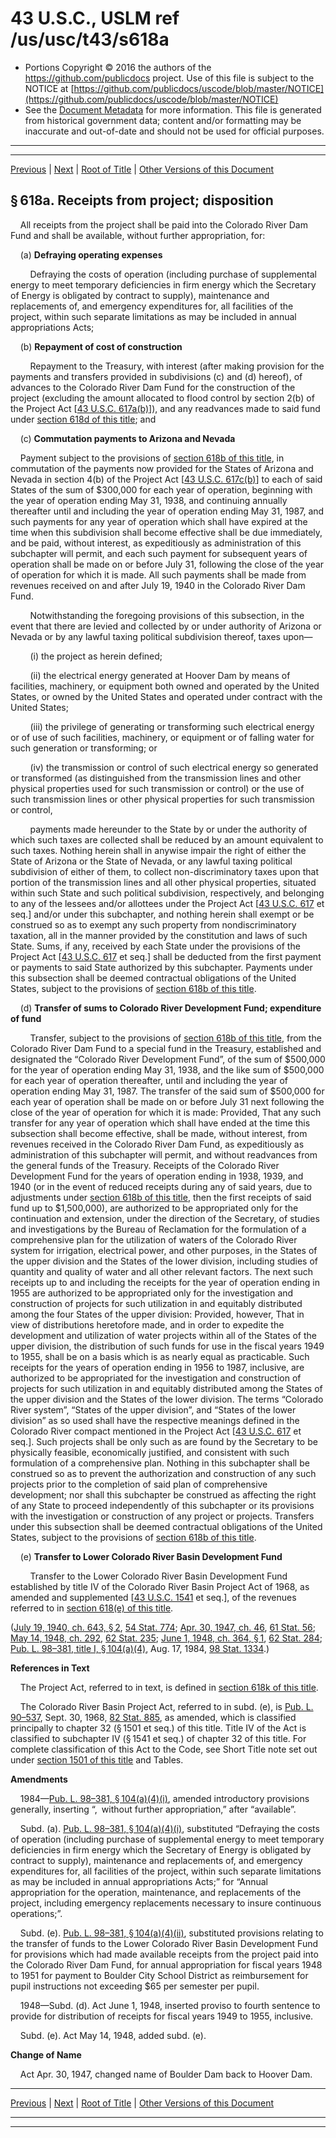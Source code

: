 ---
---

# 43 U.S.C., USLM ref /us/usc/t43/s618a

* Portions Copyright © 2016 the authors of the https://github.com/publicdocs project.
  Use of this file is subject to the NOTICE at [https://github.com/publicdocs/uscode/blob/master/NOTICE](https://github.com/publicdocs/uscode/blob/master/NOTICE)
* See the [Document Metadata](././../../../../..//README.md) for more information.
  This file is generated from historical government data; content and/or formatting may be inaccurate and out-of-date and should not be used for official purposes.

----------
----------

[Previous](./../../../../..//us/usc/t43/ch12A/schII/m__us_usc_t43_s618.md) | [Next](./../../../../..//us/usc/t43/ch12A/schII/m__us_usc_t43_s618a–1.md) | [Root of Title](./../../../../../) | [Other Versions of this Document](https://publicdocs.github.io/go/links?ns=uslm&ref=%2Fus%2Fusc%2Ft43%2Fs618a)

## § 618a. Receipts from project; disposition

    All receipts from the project shall be paid into the Colorado River Dam Fund and shall be available, without further appropriation, for:

    (a) __Defraying operating expenses__ 

        Defraying the costs of operation (including purchase of supplemental energy to meet temporary deficiencies in firm energy which the Secretary of Energy is obligated by contract to supply), maintenance and replacements of, and emergency expenditures for, all facilities of the project, within such separate limitations as may be included in annual appropriations Acts;

    (b) __Repayment of cost of construction__ 

        Repayment to the Treasury, with interest (after making provision for the payments and transfers provided in subdivisions (c) and (d) hereof), of advances to the Colorado River Dam Fund for the construction of the project (excluding the amount allocated to flood control by section 2(b) of the Project Act \[[43 U.S.C. 617a(b)][/us/usc/t43/s617a/b]\]), and any readvances made to said fund under [section 618d of this title][/us/usc/t43/s618d]; and

    (c) __Commutation payments to Arizona and Nevada__ 

    Payment subject to the provisions of [section 618b of this title][/us/usc/t43/s618b], in commutation of the payments now provided for the States of Arizona and Nevada in section 4(b) of the Project Act \[[43 U.S.C. 617c(b)][/us/usc/t43/s617c/b]\] to each of said States of the sum of $300,000 for each year of operation, beginning with the year of operation ending May 31, 1938, and continuing annually thereafter until and including the year of operation ending May 31, 1987, and such payments for any year of operation which shall have expired at the time when this subdivision shall become effective shall be due immediately, and be paid, without interest, as expeditiously as administration of this subchapter will permit, and each such payment for subsequent years of operation shall be made on or before July 31, following the close of the year of operation for which it is made. All such payments shall be made from revenues received on and after July 19, 1940 in the Colorado River Dam Fund.

        Notwithstanding the foregoing provisions of this subsection, in the event that there are levied and collected by or under authority of Arizona or Nevada or by any lawful taxing political subdivision thereof, taxes upon—

        (i) the project as herein defined;

        (ii) the electrical energy generated at Hoover Dam by means of facilities, machinery, or equipment both owned and operated by the United States, or owned by the United States and operated under contract with the United States;

        (iii) the privilege of generating or transforming such electrical energy or of use of such facilities, machinery, or equipment or of falling water for such generation or transforming; or

        (iv) the transmission or control of such electrical energy so generated or transformed (as distinguished from the transmission lines and other physical properties used for such transmission or control) or the use of such transmission lines or other physical properties for such transmission or control,

        payments made hereunder to the State by or under the authority of which such taxes are collected shall be reduced by an amount equivalent to such taxes. Nothing herein shall in anywise impair the right of either the State of Arizona or the State of Nevada, or any lawful taxing political subdivision of either of them, to collect non-discriminatory taxes upon that portion of the transmission lines and all other physical properties, situated within such State and such political subdivision, respectively, and belonging to any of the lessees and/or allottees under the Project Act \[[43 U.S.C. 617][/us/usc/t43/s617] et seq.\] and/or under this subchapter, and nothing herein shall exempt or be construed so as to exempt any such property from nondiscriminatory taxation, all in the manner provided by the constitution and laws of such State. Sums, if any, received by each State under the provisions of the Project Act \[[43 U.S.C. 617][/us/usc/t43/s617] et seq.\] shall be deducted from the first payment or payments to said State authorized by this subchapter. Payments under this subsection shall be deemed contractual obligations of the United States, subject to the provisions of [section 618b of this title][/us/usc/t43/s618b].

    (d) __Transfer of sums to Colorado River Development Fund; expenditure of fund__ 

        Transfer, subject to the provisions of [section 618b of this title][/us/usc/t43/s618b], from the Colorado River Dam Fund to a special fund in the Treasury, established and designated the “Colorado River Development Fund”, of the sum of $500,000 for the year of operation ending May 31, 1938, and the like sum of $500,000 for each year of operation thereafter, until and including the year of operation ending May 31, 1987. The transfer of the said sum of $500,000 for each year of operation shall be made on or before July 31 next following the close of the year of operation for which it is made: Provided, That any such transfer for any year of operation which shall have ended at the time this subsection shall become effective, shall be made, without interest, from revenues received in the Colorado River Dam Fund, as expeditiously as administration of this subchapter will permit, and without readvances from the general funds of the Treasury. Receipts of the Colorado River Development Fund for the years of operation ending in 1938, 1939, and 1940 (or in the event of reduced receipts during any of said years, due to adjustments under [section 618b of this title][/us/usc/t43/s618b], then the first receipts of said fund up to $1,500,000), are authorized to be appropriated only for the continuation and extension, under the direction of the Secretary, of studies and investigations by the Bureau of Reclamation for the formulation of a comprehensive plan for the utilization of waters of the Colorado River system for irrigation, electrical power, and other purposes, in the States of the upper division and the States of the lower division, including studies of quantity and quality of water and all other relevant factors. The next such receipts up to and including the receipts for the year of operation ending in 1955 are authorized to be appropriated only for the investigation and construction of projects for such utilization in and equitably distributed among the four States of the upper division: Provided, however, That in view of distributions heretofore made, and in order to expedite the development and utilization of water projects within all of the States of the upper division, the distribution of such funds for use in the fiscal years 1949 to 1955, shall be on a basis which is as nearly equal as practicable. Such receipts for the years of operation ending in 1956 to 1987, inclusive, are authorized to be appropriated for the investigation and construction of projects for such utilization in and equitably distributed among the States of the upper division and the States of the lower division. The terms “Colorado River system”, “States of the upper division”, and “States of the lower division” as so used shall have the respective meanings defined in the Colorado River compact mentioned in the Project Act \[[43 U.S.C. 617][/us/usc/t43/s617] et seq.\]. Such projects shall be only such as are found by the Secretary to be physically feasible, economically justified, and consistent with such formulation of a comprehensive plan. Nothing in this subchapter shall be construed so as to prevent the authorization and construction of any such projects prior to the completion of said plan of comprehensive development; nor shall this subchapter be construed as affecting the right of any State to proceed independently of this subchapter or its provisions with the investigation or construction of any project or projects. Transfers under this subsection shall be deemed contractual obligations of the United States, subject to the provisions of [section 618b of this title][/us/usc/t43/s618b].

    (e) __Transfer to Lower Colorado River Basin Development Fund__ 

        Transfer to the Lower Colorado River Basin Development Fund established by title IV of the Colorado River Basin Project Act of 1968, as amended and supplemented \[[43 U.S.C. 1541][/us/usc/t43/s1541] et seq.\], of the revenues referred to in [section 618(e) of this title][/us/usc/t43/s618/e].

([July 19, 1940, ch. 643, § 2][/us/act/1940-07-19/ch643/s2], [54 Stat. 774][/us/stat/54/774]; [Apr. 30, 1947, ch. 46][/us/act/1947-04-30/ch46], [61 Stat. 56][/us/stat/61/56]; [May 14, 1948, ch. 292][/us/act/1948-05-14/ch292], [62 Stat. 235][/us/stat/62/235]; [June 1, 1948, ch. 364, § 1][/us/act/1948-06-01/ch364/s1], [62 Stat. 284][/us/stat/62/284]; [Pub. L. 98–381, title I, § 104(a)(4)][/us/pl/98/381/s104/a/4], Aug. 17, 1984, [98 Stat. 1334][/us/stat/98/1334].)

 __References in Text__ 

    The Project Act, referred to in text, is defined in [section 618k of this title][/us/usc/t43/s618k].

    The Colorado River Basin Project Act, referred to in subd. (e), is [Pub. L. 90–537][/us/pl/90/537], Sept. 30, 1968, [82 Stat. 885][/us/stat/82/885], as amended, which is classified principally to chapter 32 (§ 1501 et seq.) of this title. Title IV of the Act is classified to subchapter IV (§ 1541 et seq.) of chapter 32 of this title. For complete classification of this Act to the Code, see Short Title note set out under [section 1501 of this title][/us/usc/t43/s1501] and Tables.

 __Amendments__ 

    1984—[Pub. L. 98–381, § 104(a)(4)(i)][/us/pl/98/381/s104/a/4/i], amended introductory provisions generally, inserting “, without further appropriation,” after “available”.

    Subd. (a). [Pub. L. 98–381, § 104(a)(4)(i)][/us/pl/98/381/s104/a/4/i], substituted “Defraying the costs of operation (including purchase of supplemental energy to meet temporary deficiencies in firm energy which the Secretary of Energy is obligated by contract to supply), maintenance and replacements of, and emergency expenditures for, all facilities of the project, within such separate limitations as may be included in annual appropriations Acts;” for “Annual appropriation for the operation, maintenance, and replacements of the project, including emergency replacements necessary to insure continuous operations;”.

    Subd. (e). [Pub. L. 98–381, § 104(a)(4)(ii)][/us/pl/98/381/s104/a/4/ii], substituted provisions relating to the transfer of funds to the Lower Colorado River Basin Development Fund for provisions which had made available receipts from the project paid into the Colorado River Dam Fund, for annual appropriation for fiscal years 1948 to 1951 for payment to Boulder City School District as reimbursement for pupil instructions not exceeding $65 per semester per pupil.

    1948—Subd. (d). Act June 1, 1948, inserted proviso to fourth sentence to provide for distribution of receipts for fiscal years 1949 to 1955, inclusive.

    Subd. (e). Act May 14, 1948, added subd. (e).

 __Change of Name__ 

    Act Apr. 30, 1947, changed name of Boulder Dam back to Hoover Dam.

----------

[Previous](./../../../../..//us/usc/t43/ch12A/schII/m__us_usc_t43_s618.md) | [Next](./../../../../..//us/usc/t43/ch12A/schII/m__us_usc_t43_s618a–1.md) | [Root of Title](./../../../../../) | [Other Versions of this Document](https://publicdocs.github.io/go/links?ns=uslm&ref=%2Fus%2Fusc%2Ft43%2Fs618a)

----------
----------

[/us/usc/t43/s617a/b]: https://publicdocs.github.io/go/links?ns=uslm&ref=%2Fus%2Fusc%2Ft43%2Fs617a%2Fb
[/us/usc/t43/s618d]: https://publicdocs.github.io/go/links?ns=uslm&ref=%2Fus%2Fusc%2Ft43%2Fs618d
[/us/usc/t43/s618b]: https://publicdocs.github.io/go/links?ns=uslm&ref=%2Fus%2Fusc%2Ft43%2Fs618b
[/us/usc/t43/s617c/b]: https://publicdocs.github.io/go/links?ns=uslm&ref=%2Fus%2Fusc%2Ft43%2Fs617c%2Fb
[/us/usc/t43/s617]: https://publicdocs.github.io/go/links?ns=uslm&ref=%2Fus%2Fusc%2Ft43%2Fs617
[/us/usc/t43/s617]: https://publicdocs.github.io/go/links?ns=uslm&ref=%2Fus%2Fusc%2Ft43%2Fs617
[/us/usc/t43/s618b]: https://publicdocs.github.io/go/links?ns=uslm&ref=%2Fus%2Fusc%2Ft43%2Fs618b
[/us/usc/t43/s618b]: https://publicdocs.github.io/go/links?ns=uslm&ref=%2Fus%2Fusc%2Ft43%2Fs618b
[/us/usc/t43/s618b]: https://publicdocs.github.io/go/links?ns=uslm&ref=%2Fus%2Fusc%2Ft43%2Fs618b
[/us/usc/t43/s617]: https://publicdocs.github.io/go/links?ns=uslm&ref=%2Fus%2Fusc%2Ft43%2Fs617
[/us/usc/t43/s618b]: https://publicdocs.github.io/go/links?ns=uslm&ref=%2Fus%2Fusc%2Ft43%2Fs618b
[/us/usc/t43/s1541]: https://publicdocs.github.io/go/links?ns=uslm&ref=%2Fus%2Fusc%2Ft43%2Fs1541
[/us/usc/t43/s618/e]: https://publicdocs.github.io/go/links?ns=uslm&ref=%2Fus%2Fusc%2Ft43%2Fs618%2Fe
[/us/act/1940-07-19/ch643/s2]: https://publicdocs.github.io/go/links?ns=uslm&ref=%2Fus%2Fact%2F1940-07-19%2Fch643%2Fs2
[/us/stat/54/774]: https://publicdocs.github.io/go/links?ns=uslm&ref=%2Fus%2Fstat%2F54%2F774
[/us/act/1947-04-30/ch46]: https://publicdocs.github.io/go/links?ns=uslm&ref=%2Fus%2Fact%2F1947-04-30%2Fch46
[/us/stat/61/56]: https://publicdocs.github.io/go/links?ns=uslm&ref=%2Fus%2Fstat%2F61%2F56
[/us/act/1948-05-14/ch292]: https://publicdocs.github.io/go/links?ns=uslm&ref=%2Fus%2Fact%2F1948-05-14%2Fch292
[/us/stat/62/235]: https://publicdocs.github.io/go/links?ns=uslm&ref=%2Fus%2Fstat%2F62%2F235
[/us/act/1948-06-01/ch364/s1]: https://publicdocs.github.io/go/links?ns=uslm&ref=%2Fus%2Fact%2F1948-06-01%2Fch364%2Fs1
[/us/stat/62/284]: https://publicdocs.github.io/go/links?ns=uslm&ref=%2Fus%2Fstat%2F62%2F284
[/us/pl/98/381/s104/a/4]: https://publicdocs.github.io/go/links?ns=uslm&ref=%2Fus%2Fpl%2F98%2F381%2Fs104%2Fa%2F4
[/us/stat/98/1334]: https://publicdocs.github.io/go/links?ns=uslm&ref=%2Fus%2Fstat%2F98%2F1334
[/us/usc/t43/s618k]: https://publicdocs.github.io/go/links?ns=uslm&ref=%2Fus%2Fusc%2Ft43%2Fs618k
[/us/pl/90/537]: https://publicdocs.github.io/go/links?ns=uslm&ref=%2Fus%2Fpl%2F90%2F537
[/us/stat/82/885]: https://publicdocs.github.io/go/links?ns=uslm&ref=%2Fus%2Fstat%2F82%2F885
[/us/usc/t43/s1501]: https://publicdocs.github.io/go/links?ns=uslm&ref=%2Fus%2Fusc%2Ft43%2Fs1501
[/us/pl/98/381/s104/a/4/i]: https://publicdocs.github.io/go/links?ns=uslm&ref=%2Fus%2Fpl%2F98%2F381%2Fs104%2Fa%2F4%2Fi
[/us/pl/98/381/s104/a/4/i]: https://publicdocs.github.io/go/links?ns=uslm&ref=%2Fus%2Fpl%2F98%2F381%2Fs104%2Fa%2F4%2Fi
[/us/pl/98/381/s104/a/4/ii]: https://publicdocs.github.io/go/links?ns=uslm&ref=%2Fus%2Fpl%2F98%2F381%2Fs104%2Fa%2F4%2Fii


